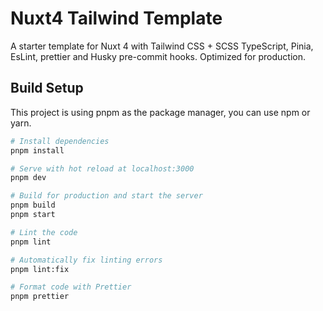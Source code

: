# Nuxt4 Tailwind Template

A starter template for Nuxt 4 with Tailwind CSS + SCSS TypeScript, Pinia, EsLint, prettier and Husky pre-commit hooks. Optimized for production.

## Build Setup

This project is using pnpm as the package manager, you can use npm or yarn.

```bash
# Install dependencies
pnpm install

# Serve with hot reload at localhost:3000
pnpm dev

# Build for production and start the server
pnpm build
pnpm start

# Lint the code
pnpm lint

# Automatically fix linting errors
pnpm lint:fix

# Format code with Prettier
pnpm prettier

```
